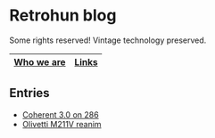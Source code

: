 # Retrohun blog

Some rights reserved! Vintage technology preserved.

[Who we are](whoweare) | [Links](links)
--- | ---

## Entries

- [Coherent 3.0 on 286](dt/coherent30on286)
- [Olivetti M211V reanim](dt/olivettim211vreanim)